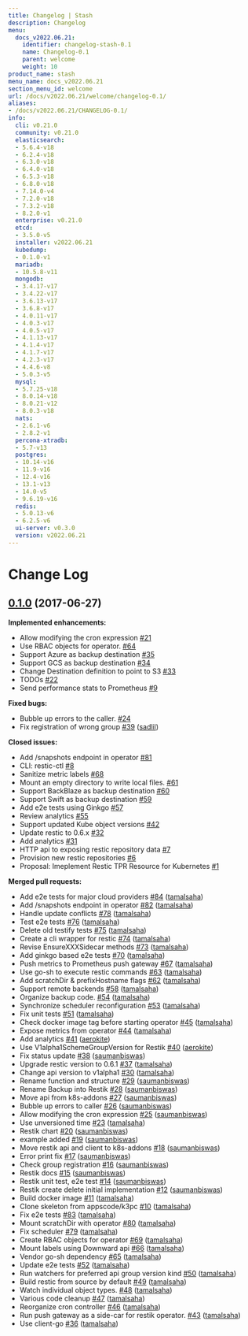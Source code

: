 ```yaml
---
title: Changelog | Stash
description: Changelog
menu:
  docs_v2022.06.21:
    identifier: changelog-stash-0.1
    name: Changelog-0.1
    parent: welcome
    weight: 10
product_name: stash
menu_name: docs_v2022.06.21
section_menu_id: welcome
url: /docs/v2022.06.21/welcome/changelog-0.1/
aliases:
- /docs/v2022.06.21/CHANGELOG-0.1/
info:
  cli: v0.21.0
  community: v0.21.0
  elasticsearch:
  - 5.6.4-v18
  - 6.2.4-v18
  - 6.3.0-v18
  - 6.4.0-v18
  - 6.5.3-v18
  - 6.8.0-v18
  - 7.14.0-v4
  - 7.2.0-v18
  - 7.3.2-v18
  - 8.2.0-v1
  enterprise: v0.21.0
  etcd:
  - 3.5.0-v5
  installer: v2022.06.21
  kubedump:
  - 0.1.0-v1
  mariadb:
  - 10.5.8-v11
  mongodb:
  - 3.4.17-v17
  - 3.4.22-v17
  - 3.6.13-v17
  - 3.6.8-v17
  - 4.0.11-v17
  - 4.0.3-v17
  - 4.0.5-v17
  - 4.1.13-v17
  - 4.1.4-v17
  - 4.1.7-v17
  - 4.2.3-v17
  - 4.4.6-v8
  - 5.0.3-v5
  mysql:
  - 5.7.25-v18
  - 8.0.14-v18
  - 8.0.21-v12
  - 8.0.3-v18
  nats:
  - 2.6.1-v6
  - 2.8.2-v1
  percona-xtradb:
  - 5.7-v13
  postgres:
  - 10.14-v16
  - 11.9-v16
  - 12.4-v16
  - 13.1-v13
  - 14.0-v5
  - 9.6.19-v16
  redis:
  - 5.0.13-v6
  - 6.2.5-v6
  ui-server: v0.3.0
  version: v2022.06.21
---
```


# Change Log

## [0.1.0](https://github.com/appscode/stash/tree/0.1.0) (2017-06-27)
**Implemented enhancements:**

- Allow modifying the cron expression [\#21](https://github.com/appscode/stash/issues/21)
- Use RBAC objects for operator. [\#64](https://github.com/appscode/stash/issues/64)
- Support Azure as backup destination [\#35](https://github.com/appscode/stash/issues/35)
- Support GCS as backup destination [\#34](https://github.com/appscode/stash/issues/34)
- Change Destination definition to point to S3 [\#33](https://github.com/appscode/stash/issues/33)
- TODOs [\#22](https://github.com/appscode/stash/issues/22)
- Send performance stats to Prometheus [\#9](https://github.com/appscode/stash/issues/9)

**Fixed bugs:**

- Bubble up errors to the caller. [\#24](https://github.com/appscode/stash/issues/24)
- Fix registration of wrong group [\#39](https://github.com/appscode/stash/pull/39) ([sadlil](https://github.com/sadlil))

**Closed issues:**

- Add /snapshots endpoint in operator [\#81](https://github.com/appscode/stash/issues/81)
- CLI: restic-ctl [\#8](https://github.com/appscode/stash/issues/8)
- Sanitize metric labels [\#68](https://github.com/appscode/stash/issues/68)
- Mount an empty directory to write local files. [\#61](https://github.com/appscode/stash/issues/61)
- Support BackBlaze as backup destination [\#60](https://github.com/appscode/stash/issues/60)
- Support Swift as backup destination [\#59](https://github.com/appscode/stash/issues/59)
- Add e2e tests using Ginkgo [\#57](https://github.com/appscode/stash/issues/57)
- Review analytics [\#55](https://github.com/appscode/stash/issues/55)
- Support updated Kube object versions [\#42](https://github.com/appscode/stash/issues/42)
- Update restic to 0.6.x [\#32](https://github.com/appscode/stash/issues/32)
- Add analytics [\#31](https://github.com/appscode/stash/issues/31)
- HTTP api to exposing restic repository data [\#7](https://github.com/appscode/stash/issues/7)
- Provision new restic repositories [\#6](https://github.com/appscode/stash/issues/6)
- Proposal: Imeplement Restic TPR Resource for Kubernetes [\#1](https://github.com/appscode/stash/issues/1)

**Merged pull requests:**

- Add e2e tests for major cloud providers [\#84](https://github.com/appscode/stash/pull/84) ([tamalsaha](https://github.com/tamalsaha))
- Add /snapshots endpoint in operator [\#82](https://github.com/appscode/stash/pull/82) ([tamalsaha](https://github.com/tamalsaha))
- Handle update conflicts [\#78](https://github.com/appscode/stash/pull/78) ([tamalsaha](https://github.com/tamalsaha))
- Test e2e tests [\#76](https://github.com/appscode/stash/pull/76) ([tamalsaha](https://github.com/tamalsaha))
- Delete old testify tests [\#75](https://github.com/appscode/stash/pull/75) ([tamalsaha](https://github.com/tamalsaha))
- Create a cli wrapper for restic [\#74](https://github.com/appscode/stash/pull/74) ([tamalsaha](https://github.com/tamalsaha))
- Revise EnsureXXXSidecar methods [\#73](https://github.com/appscode/stash/pull/73) ([tamalsaha](https://github.com/tamalsaha))
- Add ginkgo based e2e tests [\#70](https://github.com/appscode/stash/pull/70) ([tamalsaha](https://github.com/tamalsaha))
- Push metrics to Prometheus push gateway [\#67](https://github.com/appscode/stash/pull/67) ([tamalsaha](https://github.com/tamalsaha))
- Use go-sh to execute restic commands [\#63](https://github.com/appscode/stash/pull/63) ([tamalsaha](https://github.com/tamalsaha))
- Add scratchDir & prefixHostname flags [\#62](https://github.com/appscode/stash/pull/62) ([tamalsaha](https://github.com/tamalsaha))
- Support remote backends [\#58](https://github.com/appscode/stash/pull/58) ([tamalsaha](https://github.com/tamalsaha))
- Organize backup code. [\#54](https://github.com/appscode/stash/pull/54) ([tamalsaha](https://github.com/tamalsaha))
- Synchronize scheduler reconfiguration [\#53](https://github.com/appscode/stash/pull/53) ([tamalsaha](https://github.com/tamalsaha))
- Fix unit tests [\#51](https://github.com/appscode/stash/pull/51) ([tamalsaha](https://github.com/tamalsaha))
- Check docker image tag before starting operator [\#45](https://github.com/appscode/stash/pull/45) ([tamalsaha](https://github.com/tamalsaha))
- Expose metrics from operator [\#44](https://github.com/appscode/stash/pull/44) ([tamalsaha](https://github.com/tamalsaha))
- Add analytics [\#41](https://github.com/appscode/stash/pull/41) ([aerokite](https://github.com/aerokite))
- Use V1alpha1SchemeGroupVersion for Restik [\#40](https://github.com/appscode/stash/pull/40) ([aerokite](https://github.com/aerokite))
- Fix status update [\#38](https://github.com/appscode/stash/pull/38) ([saumanbiswas](https://github.com/saumanbiswas))
- Upgrade restic version to 0.6.1 [\#37](https://github.com/appscode/stash/pull/37) ([tamalsaha](https://github.com/tamalsaha))
- Change api version to v1alpha1 [\#30](https://github.com/appscode/stash/pull/30) ([tamalsaha](https://github.com/tamalsaha))
- Rename function and structure [\#29](https://github.com/appscode/stash/pull/29) ([saumanbiswas](https://github.com/saumanbiswas))
- Rename Backup into Restik [\#28](https://github.com/appscode/stash/pull/28) ([saumanbiswas](https://github.com/saumanbiswas))
- Move api from k8s-addons [\#27](https://github.com/appscode/stash/pull/27) ([saumanbiswas](https://github.com/saumanbiswas))
- Bubble up errors to caller [\#26](https://github.com/appscode/stash/pull/26) ([saumanbiswas](https://github.com/saumanbiswas))
- Allow modifying the cron expression [\#25](https://github.com/appscode/stash/pull/25) ([saumanbiswas](https://github.com/saumanbiswas))
- Use unversioned time [\#23](https://github.com/appscode/stash/pull/23) ([tamalsaha](https://github.com/tamalsaha))
- Restik chart [\#20](https://github.com/appscode/stash/pull/20) ([saumanbiswas](https://github.com/saumanbiswas))
- example added [\#19](https://github.com/appscode/stash/pull/19) ([saumanbiswas](https://github.com/saumanbiswas))
- Move restik api and client to k8s-addons [\#18](https://github.com/appscode/stash/pull/18) ([saumanbiswas](https://github.com/saumanbiswas))
- Error print fix [\#17](https://github.com/appscode/stash/pull/17) ([saumanbiswas](https://github.com/saumanbiswas))
- Check group registration [\#16](https://github.com/appscode/stash/pull/16) ([saumanbiswas](https://github.com/saumanbiswas))
- Restik docs [\#15](https://github.com/appscode/stash/pull/15) ([saumanbiswas](https://github.com/saumanbiswas))
- Restik unit test, e2e test [\#14](https://github.com/appscode/stash/pull/14) ([saumanbiswas](https://github.com/saumanbiswas))
- Restik create delete initial implementation [\#12](https://github.com/appscode/stash/pull/12) ([saumanbiswas](https://github.com/saumanbiswas))
- Build docker image [\#11](https://github.com/appscode/stash/pull/11) ([tamalsaha](https://github.com/tamalsaha))
- Clone skeleton from appscode/k3pc [\#10](https://github.com/appscode/stash/pull/10) ([tamalsaha](https://github.com/tamalsaha))
- Fix e2e tests [\#83](https://github.com/appscode/stash/pull/83) ([tamalsaha](https://github.com/tamalsaha))
- Mount scratchDir with operator [\#80](https://github.com/appscode/stash/pull/80) ([tamalsaha](https://github.com/tamalsaha))
- Fix scheduler  [\#79](https://github.com/appscode/stash/pull/79) ([tamalsaha](https://github.com/tamalsaha))
- Create RBAC objects for operator [\#69](https://github.com/appscode/stash/pull/69) ([tamalsaha](https://github.com/tamalsaha))
- Mount labels using Downward api [\#66](https://github.com/appscode/stash/pull/66) ([tamalsaha](https://github.com/tamalsaha))
- Vendor go-sh dependency [\#65](https://github.com/appscode/stash/pull/65) ([tamalsaha](https://github.com/tamalsaha))
- Update e2e tests [\#52](https://github.com/appscode/stash/pull/52) ([tamalsaha](https://github.com/tamalsaha))
- Run watchers for preferred api group version kind [\#50](https://github.com/appscode/stash/pull/50) ([tamalsaha](https://github.com/tamalsaha))
- Build restic from source by default [\#49](https://github.com/appscode/stash/pull/49) ([tamalsaha](https://github.com/tamalsaha))
- Watch individual object types. [\#48](https://github.com/appscode/stash/pull/48) ([tamalsaha](https://github.com/tamalsaha))
- Various code cleanup [\#47](https://github.com/appscode/stash/pull/47) ([tamalsaha](https://github.com/tamalsaha))
- Reorganize cron controller [\#46](https://github.com/appscode/stash/pull/46) ([tamalsaha](https://github.com/tamalsaha))
- Run push gateway as a side-car for restik operator. [\#43](https://github.com/appscode/stash/pull/43) ([tamalsaha](https://github.com/tamalsaha))
- Use client-go [\#36](https://github.com/appscode/stash/pull/36) ([tamalsaha](https://github.com/tamalsaha))
